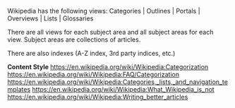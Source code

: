 Wikipedia has the following views:
Categories | Outlines | Portals | Overviews | Lists | Glossaries

There are all views for each subject area and all subject areas for each view.
Subject areas are collections of articles.

There are also indexes (A-Z index, 3rd party indices, etc.)

**Content Style**
https://en.wikipedia.org/wiki/Wikipedia:Categorization
https://en.wikipedia.org/wiki/Wikipedia:FAQ/Categorization
https://en.wikipedia.org/wiki/Wikipedia:Categories,_lists,_and_navigation_templates
https://en.wikipedia.org/wiki/Wikipedia:What_Wikipedia_is_not
https://en.wikipedia.org/wiki/Wikipedia:Writing_better_articles